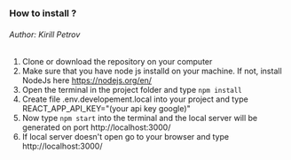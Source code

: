 ### How to install ?
######  Author:  Kirill Petrov

1. Clone or download the repository on your computer
2. Make sure that you have node js installd on your machine. If not, install NodeJs here https://nodejs.org/en/
3. Open the terminal in the project folder and type `npm install`
4. Create file .env.developement.local into your project and type REACT_APP_API_KEY="(your api key google)"
5. Now type `npm start` into the terminal and the local server will be generated on port http://localhost:3000/
6. If local server doesn't open go to your browser and type http://localhost:3000/ 